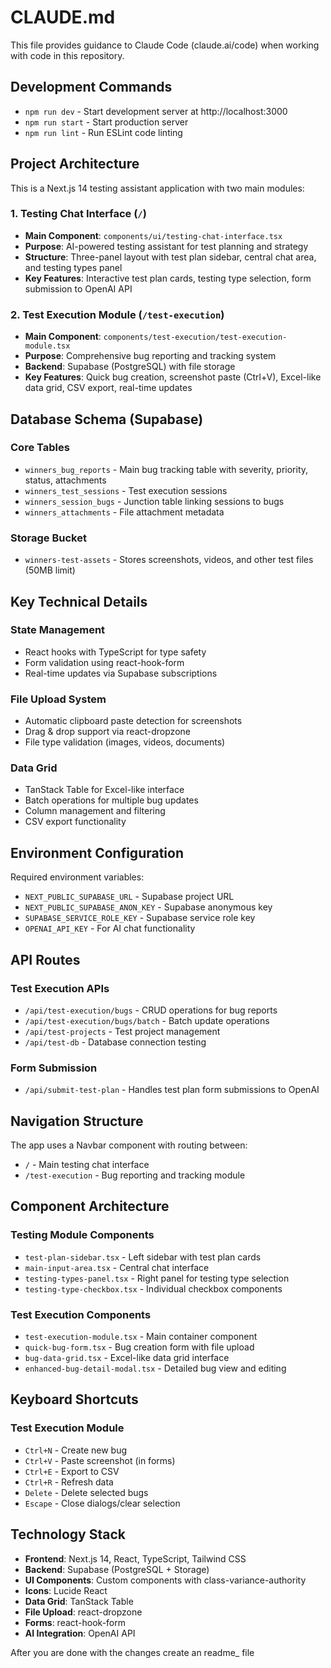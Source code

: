# CLAUDE.md

This file provides guidance to Claude Code (claude.ai/code) when working with code in this repository.

## Development Commands

- `npm run dev` - Start development server at http://localhost:3000
- `npm run start` - Start production server
- `npm run lint` - Run ESLint code linting

## Project Architecture

This is a Next.js 14 testing assistant application with two main modules:

### 1. Testing Chat Interface (`/`)
- **Main Component**: `components/ui/testing-chat-interface.tsx`
- **Purpose**: AI-powered testing assistant for test planning and strategy
- **Structure**: Three-panel layout with test plan sidebar, central chat area, and testing types panel
- **Key Features**: Interactive test plan cards, testing type selection, form submission to OpenAI API

### 2. Test Execution Module (`/test-execution`)
- **Main Component**: `components/test-execution/test-execution-module.tsx`
- **Purpose**: Comprehensive bug reporting and tracking system
- **Backend**: Supabase (PostgreSQL) with file storage
- **Key Features**: Quick bug creation, screenshot paste (Ctrl+V), Excel-like data grid, CSV export, real-time updates

## Database Schema (Supabase)

### Core Tables
- `winners_bug_reports` - Main bug tracking table with severity, priority, status, attachments
- `winners_test_sessions` - Test execution sessions
- `winners_session_bugs` - Junction table linking sessions to bugs
- `winners_attachments` - File attachment metadata

### Storage Bucket
- `winners-test-assets` - Stores screenshots, videos, and other test files (50MB limit)

## Key Technical Details

### State Management
- React hooks with TypeScript for type safety
- Form validation using react-hook-form
- Real-time updates via Supabase subscriptions

### File Upload System
- Automatic clipboard paste detection for screenshots
- Drag & drop support via react-dropzone
- File type validation (images, videos, documents)

### Data Grid
- TanStack Table for Excel-like interface
- Batch operations for multiple bug updates
- Column management and filtering
- CSV export functionality

## Environment Configuration

Required environment variables:
- `NEXT_PUBLIC_SUPABASE_URL` - Supabase project URL
- `NEXT_PUBLIC_SUPABASE_ANON_KEY` - Supabase anonymous key
- `SUPABASE_SERVICE_ROLE_KEY` - Supabase service role key
- `OPENAI_API_KEY` - For AI chat functionality

## API Routes

### Test Execution APIs
- `/api/test-execution/bugs` - CRUD operations for bug reports
- `/api/test-execution/bugs/batch` - Batch update operations
- `/api/test-projects` - Test project management
- `/api/test-db` - Database connection testing

### Form Submission
- `/api/submit-test-plan` - Handles test plan form submissions to OpenAI

## Navigation Structure

The app uses a Navbar component with routing between:
- `/` - Main testing chat interface
- `/test-execution` - Bug reporting and tracking module

## Component Architecture

### Testing Module Components
- `test-plan-sidebar.tsx` - Left sidebar with test plan cards
- `main-input-area.tsx` - Central chat interface
- `testing-types-panel.tsx` - Right panel for testing type selection
- `testing-type-checkbox.tsx` - Individual checkbox components

### Test Execution Components
- `test-execution-module.tsx` - Main container component
- `quick-bug-form.tsx` - Bug creation form with file upload
- `bug-data-grid.tsx` - Excel-like data grid interface
- `enhanced-bug-detail-modal.tsx` - Detailed bug view and editing

## Keyboard Shortcuts

### Test Execution Module
- `Ctrl+N` - Create new bug
- `Ctrl+V` - Paste screenshot (in forms)
- `Ctrl+E` - Export to CSV
- `Ctrl+R` - Refresh data
- `Delete` - Delete selected bugs
- `Escape` - Close dialogs/clear selection

## Technology Stack

- **Frontend**: Next.js 14, React, TypeScript, Tailwind CSS
- **Backend**: Supabase (PostgreSQL + Storage)
- **UI Components**: Custom components with class-variance-authority
- **Icons**: Lucide React
- **Data Grid**: TanStack Table
- **File Upload**: react-dropzone
- **Forms**: react-hook-form
- **AI Integration**: OpenAI API


After you are done with the changes create an readme_<feature> file